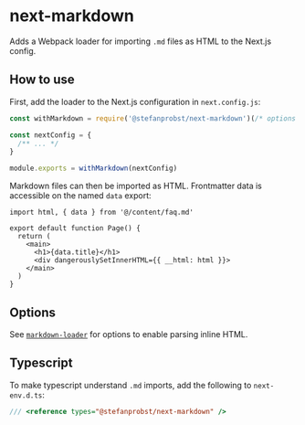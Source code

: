 # next-markdown

Adds a Webpack loader for importing `.md` files as HTML to the Next.js config.

## How to use

First, add the loader to the Next.js configuration in `next.config.js`:

```js
const withMarkdown = require('@stefanprobst/next-markdown')(/* options */)

const nextConfig = {
  /** ... */
}

module.exports = withMarkdown(nextConfig)
```

Markdown files can then be imported as HTML. Frontmatter data is accessible on
the named `data` export:

```tsx
import html, { data } from '@/content/faq.md'

export default function Page() {
  return (
    <main>
      <h1>{data.title}</h1>
      <div dangerouslySetInnerHTML={{ __html: html }}>
    </main>
  )
}
```

## Options

See [`markdown-loader`](https://github.com/stefanprobst/markdown-loader) for
options to enable parsing inline HTML.

## Typescript

To make typescript understand `.md` imports, add the following to
`next-env.d.ts`:

```ts
/// <reference types="@stefanprobst/next-markdown" />
```
